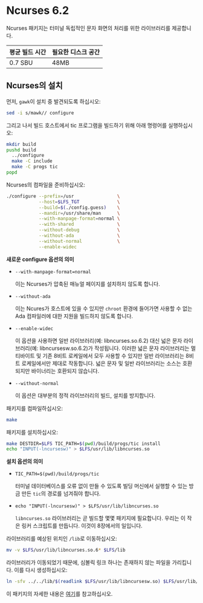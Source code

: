 # Ncurses 6.2

Ncurses 패키지는 터미널 독립적인 문자 화면의 처리를 위한 라이브러리를 제공합니다.

| 평균 빌드 시간 | 필요한 디스크 공간 |
| --- | --- |
| 0.7 SBU | 48MB |

## Ncurses의 설치

먼저, `gawk`이 설치 중 발견되도록 하십시오:

```sh
sed -i s/mawk// configure
```

그리고 나서 빌드 호스트에서 tic 프로그램을 빌드하기 위해 아래 명령어를 실행하십시오:

```sh
mkdir build
pushd build
  ../configure
  make -C include
  make -C progs tic
popd
```

Ncurses의 컴파일을 준비하십시오:

```sh
./configure --prefix=/usr                \
            --host=$LFS_TGT              \
            --build=$(./config.guess)    \
            --mandir=/usr/share/man      \
            --with-manpage-format=normal \
            --with-shared                \
            --without-debug              \
            --without-ada                \
            --without-normal             \
            --enable-widec
```

**새로운 configure 옵션의 의미**

* `--with-manpage-format=normal`

  이는 Ncurses가 압축된 매뉴얼 페이지를 설치하지 않도록 합니다.
* `--without-ada`
  
  이는 Ncures가 호스트에 있을 수 있지만 `chroot` 환경에 들어가면 사용할 수 없는 Ada 컴파일러에 대한 지원을 빌드하지 않도록 합니다.
* `--enable-widec`

  이 옵션을 사용하면 일반 라이브러리(예: libncurses.so.6.2) 대신 넓은 문자 라이브러리(예: libncursesw.so.6.2)가 작성됩니다. 이러한 넓은 문자 라이브러리는 멀티바이트 및 기존 8비트 로케일에서 모두 사용할 수 있지만 일반 라이브러리는 8비트 로케일에서만 제대로 작동합니다. 넓은 문자 및 일반 라이브러리는 소스는 호환되지만 바이너리는 호환되지 않습니다.
* `--without-normal`

  이 옵션은 대부분의 정적 라이브러리의 빌드, 설치를 방지합니다.

패키지를 컴파일하십시오:

```sh
make
```

패키지를 설치하십시오:

```sh
make DESTDIR=$LFS TIC_PATH=$(pwd)/build/progs/tic install
echo "INPUT(-lncursesw)" > $LFS/usr/lib/libncurses.so
```

**설치 옵션의 의미**

* `TIC_PATH=$(pwd)/build/progs/tic`

  터미널 데이터베이스를 오류 없이 만들 수 있도록 빌딩 머신에서 실행할 수 있는 방금 만든 `tic`의 경로를 넘겨줘야 합니다.
* `echo "INPUT(-lncursesw)" > $LFS/usr/lib/libncurses.so`

  `libncurses.so` 라이브러리는 곧 빌드할 몇몇 패키지에 필요합니다. 우리는 이 작은 링커 스크립트를 만듭니다. 이것이 8장에서의 일입니다.

라이브러리를 예상된 위치인 `/lib`로 이동하십시오:

```sh
mv -v $LFS/usr/lib/libncurses.so.6* $LFS/lib
```

라이브러리가 이동되었기 때문에, 심볼릭 링크 하나는 존재하지 않는 파일을 가리킵니다. 이를 다시 생성하십시오:

```sh
ln -sfv ../../lib/$(readlink $LFS/usr/lib/libncursesw.so) $LFS/usr/lib/libncursesw.so
```

이 패키지의 자세한 내용은 [여기](/8/28.html)를 참고하십시오.